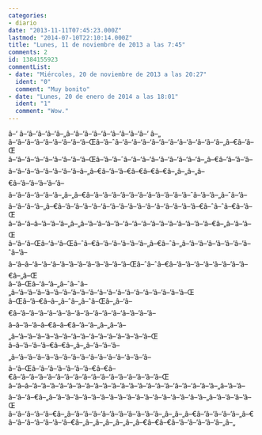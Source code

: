 ```yaml
---
categories:
- diario
date: "2013-11-11T07:45:23.000Z"
lastmod: "2014-07-10T22:10:14.000Z"
title: "Lunes, 11 de noviembre de 2013 a las 7:45"
comments: 2
id: 1384155923
commentList:
- date: "Miércoles, 20 de noviembre de 2013 a las 20:27"
  ident: "0"
  comment: "Muy bonito"
- date: "Lunes, 20 de enero de 2014 a las 18:01"
  ident: "1"
  comment: "Wow."
---
```


â–‘     â–‘â–‘â–‘â–‘â–„â–‘â–‘â–‘â–‘â–‘â–‘â–‘â–‘â–‘           â–„       
â–‘â–‘â–‘â–‘â–‘â–‘â–‘â–‘â–Œâ–’â–ˆâ–‘â–‘â–‘â–‘â–‘â–‘â–‘â–‘â–‘â–‘â–‘â–„â–€â–’â–Œ       
â–‘â–‘â–‘â–‘â–‘â–‘â–‘â–‘â–Œâ–’â–’â–ˆâ–‘â–‘â–‘â–‘â–‘â–‘â–‘â–‘â–„â–€â–’â–’â–’â–       
â–‘â–‘â–‘â–‘â–‘â–‘â–‘â–â–„â–€â–’â–’â–€â–€â–€â–€â–„â–„â–„â–€â–’â–’â–’â–’â–’â–       
â–‘â–‘â–‘â–‘â–‘â–„â–„â–€â–’â–‘â–’â–’â–’â–’â–’â–’â–’â–’â–’â–ˆâ–’â–’â–„â–ˆâ–’â–       
â–‘â–‘â–‘â–„â–€â–’â–’â–’â–‘â–‘â–‘â–’â–’â–’â–‘â–‘â–‘â–’â–’â–’â–€â–ˆâ–ˆâ–€â–’â–Œ       
â–‘â–‘â–â–’â–’â–’â–„â–„â–’â–’â–’â–’â–‘â–‘â–‘â–’â–’â–’â–’â–’â–’â–’â–€â–„â–’â–’â–Œ       
â–‘â–‘â–Œâ–‘â–‘â–Œâ–ˆâ–€â–’â–’â–’â–’â–’â–„â–€â–ˆâ–„â–’â–’â–’â–’â–’â–’â–’â–ˆâ–’â–       
â–‘â–â–‘â–‘â–‘â–’â–’â–’â–’â–’â–’â–’â–’â–Œâ–ˆâ–ˆâ–€â–’â–’â–‘â–‘â–‘â–’â–’â–’â–€â–„â–Œ       
â–‘â–Œâ–‘â–’â–„â–ˆâ–ˆâ–„â–’â–’â–’â–’â–’â–’â–’â–’â–’â–‘â–‘â–‘â–‘â–‘â–‘â–’â–’â–’â–’â–Œ       
â–Œâ–’â–€â–â–„â–ˆâ–„â–ˆâ–Œâ–„â–‘â–€â–’â–’â–‘â–‘â–‘â–‘â–‘â–‘â–‘â–‘â–‘â–‘â–’â–’â–’â–       
â–â–’â–’â–â–€â–â–€â–’â–‘â–„â–„â–’â–„â–’â–’â–’â–’â–’â–’â–‘â–’â–‘â–’â–‘â–’â–’â–’â–’â–Œ       
â–â–’â–’â–’â–€â–€â–„â–„â–’â–’â–’â–„â–’â–’â–’â–’â–’â–’â–’â–’â–‘â–’â–‘â–’â–‘â–’â–’â–       
â–‘â–Œâ–’â–’â–’â–’â–’â–’â–€â–€â–€â–’â–’â–’â–’â–’â–’â–‘â–’â–‘â–’â–‘â–’â–‘â–’â–’â–’â–Œ       
â–‘â–â–’â–’â–’â–’â–’â–’â–’â–’â–’â–’â–’â–’â–’â–’â–‘â–’â–‘â–’â–‘â–’â–’â–„â–’â–’â–       
â–‘â–‘â–€â–„â–’â–’â–’â–’â–’â–’â–’â–’â–’â–’â–’â–‘â–’â–‘â–’â–‘â–’â–„â–’â–’â–’â–’â–Œ       
â–‘â–‘â–‘â–‘â–€â–„â–’â–’â–’â–’â–’â–’â–’â–’â–’â–’â–„â–„â–„â–€â–’â–’â–’â–’â–„â–€       
â–‘â–‘â–‘â–‘â–‘â–‘â–€â–„â–„â–„â–„â–„â–„â–€â–€â–€â–’â–’â–’â–’â–’â–„â–„